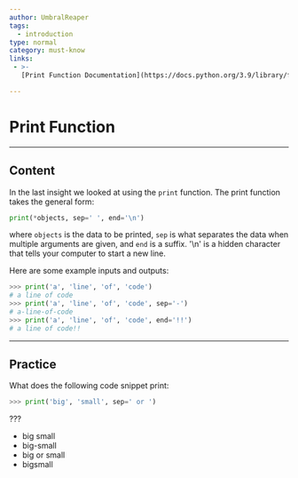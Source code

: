 ```yaml
---
author: UmbralReaper
tags:
  - introduction
type: normal
category: must-know
links:
 - >-
   [Print Function Documentation](https://docs.python.org/3.9/library/functions.html#print){website}

---
```


# Print Function

---

## Content

In the last insight we looked at using the `print` function. The print function takes the general form:

```python
print(*objects, sep=' ', end='\n')
```

where `objects` is the data to be printed, `sep` is what separates the data when multiple arguments are given, and `end` is a suffix. '\n' is a hidden character that tells your computer to start a new line.

Here are some example inputs and outputs: 

```python
>>> print('a', 'line', 'of', 'code')
# a line of code
>>> print('a', 'line', 'of', 'code', sep='-')
# a-line-of-code
>>> print('a', 'line', 'of', 'code', end='!!')
# a line of code!!
```

---

## Practice

What does the following code snippet print:

```python
>>> print('big', 'small', sep=' or ')
```

???

- big small
- big-small
- big or small
- bigsmall